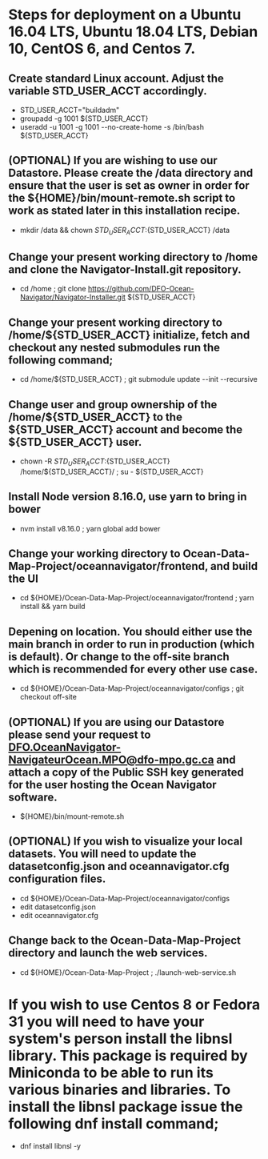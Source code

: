 # Steps for deployment on a Ubuntu 16.04 LTS, Ubuntu 18.04 LTS, Debian 10, CentOS 6, and Centos 7.

## Create standard Linux account. Adjust the variable STD_USER_ACCT accordingly.

* STD_USER_ACCT="buildadm"
* groupadd -g 1001 ${STD_USER_ACCT}
* useradd -u 1001 -g 1001 --no-create-home -s /bin/bash ${STD_USER_ACCT}

## (OPTIONAL) If you are wishing to use our Datastore. Please create the /data directory and ensure that the user is set as owner in order for the ${HOME}/bin/mount-remote.sh script to work as stated later in this installation recipe. 

* mkdir /data && chown ${STD_USER_ACCT}:${STD_USER_ACCT} /data

## Change your present working directory to /home and clone the Navigator-Install.git repository.

* cd /home ; git clone https://github.com/DFO-Ocean-Navigator/Navigator-Installer.git ${STD_USER_ACCT}

## Change your present working directory to /home/${STD_USER_ACCT} initialize, fetch and checkout any nested submodules run the following command;

* cd /home/${STD_USER_ACCT} ; git submodule update --init --recursive

## Change user and group ownership of the /home/${STD_USER_ACCT} to the ${STD_USER_ACCT} account and become the ${STD_USER_ACCT} user.

* chown -R ${STD_USER_ACCT}:${STD_USER_ACCT} /home/${STD_USER_ACCT}/ ; su - ${STD_USER_ACCT}

## Install Node version 8.16.0, use yarn to bring in bower

* nvm install v8.16.0 ; yarn global add bower

## Change your working directory to Ocean-Data-Map-Project/oceannavigator/frontend, and build the UI

* cd ${HOME}/Ocean-Data-Map-Project/oceannavigator/frontend ; yarn install && yarn build

## Depening on location. You should either use the main branch in order to run in production (which is default). Or change to the off-site branch which is recommended for every other use case.

* cd ${HOME}/Ocean-Data-Map-Project/oceannavigator/configs ; git checkout off-site

## (OPTIONAL) If you are using our Datastore please send your request to DFO.OceanNavigator-NavigateurOcean.MPO@dfo-mpo.gc.ca and attach a copy of the Public SSH key generated for the user hosting the Ocean Navigator software.

* ${HOME}/bin/mount-remote.sh

## (OPTIONAL) If you wish to visualize your local datasets. You will need to update the datasetconfig.json and oceannavigator.cfg configuration files.

* cd ${HOME}/Ocean-Data-Map-Project/oceannavigator/configs 
* edit datasetconfig.json
* edit oceannavigator.cfg

## Change back to the Ocean-Data-Map-Project directory and launch the web services.

* cd ${HOME}/Ocean-Data-Map-Project ; ./launch-web-service.sh

# If you wish to use Centos 8 or Fedora 31 you will need to have your system's person install the libnsl library. This package is required by Miniconda to be able to run its various binaries and libraries. To install the libnsl package issue the following dnf install command;

* dnf install libnsl -y
